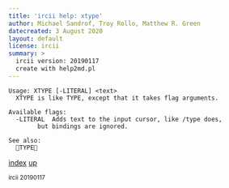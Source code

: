```yaml
---
title: 'ircii help: xtype'
author: Michael Sandrof, Troy Rollo, Matthew R. Green
datecreated: 3 August 2020
layout: default
license: ircii
summary: >
  ircii version: 20190117
  create with help2md.pl
---
```

```
Usage: XTYPE [-LITERAL] <text>
  XTYPE is like TYPE, except that it takes flag arguments.

Available flags:
  -LITERAL	Adds text to the input cursor, like /type does,
		but bindings are ignored.

See also:
  TYPE
```

[index](index.html)
[up](..)

<small> ircii 20190117 </small>
